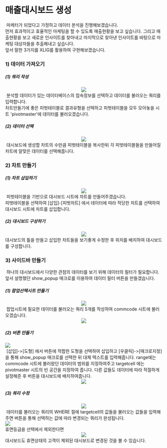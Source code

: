 
# 매출대시보드 생성


&nbsp;마케터가 되었다고 가정하고 데이터 분석을 진행해보겠습니다.<br>
먼저 효과적이고 효율적인 마케팅을 할 수 있도록 매출현황을 보고 싶습니다. 그리고 매출현황을 보고 새로운 인사이트를 찾아내고 마지막으로 찾아낸 인사이트를 바탕으로 마케팅 대상자들을 추출해내고 싶습니다.<br>
앞서 말한 3가지를 XLIG를 활용하여 구현해보겠습니다.

<h3>1) 데이터 가져오기</h3>
<h5>(1) 쿼리 작성</h5>
<div align=center>
<img src="https://user-images.githubusercontent.com/57983744/203693627-72f47aa8-9e26-42ae-b4ba-9d1198262a02.png"></div>
&nbsp;분석할 데이터가 있는 데이터베이스의 접속정보를 선택하고 데이터를 불러오는 쿼리를 입력합니다.<br>
차트만들기에 좋은 피벗테이블로 결과유형을 선택하고 피벗테이블을 모두 모아놓을 시트 'pivotmaster'에 데이터를 불러오겠습니다.
<h5>(2) 데이터 선택</h5>
<div align=center>
<img src="https://user-images.githubusercontent.com/57983744/203698135-e52ab48c-5d34-4b7c-a531-98f36c6f0026.png"></div>
&nbsp;대시보드에 생성할 차트의 수만큼 피벗테이블을 복사한뒤 각 피벗테이블들을 만들어질 차트에 알맞은 데이터를 선택해줍니다.
<h3>2) 차트 만들기</h3>
<h5>(1) 차트 삽입하기</h5>
<div align=center>
<img src="https://user-images.githubusercontent.com/57983744/203698912-9cc4f45c-3055-45ae-84c6-4bb646deb182.png"></div>
&nbsp;피벗테이블을 기반으로 대시보드 시트에 차트를 만들어주겠습니다.<br>
피벗테이블을 선택하여 [삽입]-[피벗차트] 에서 데이터에 따라 적당한 차트를 선택하여 대시보드 시트에 차트를 삽입합니다.
<h5>(2) 대시보드 구성하기</h5>
<div align=center>
<img src="https://user-images.githubusercontent.com/57983744/203699298-9dc13051-b678-4a60-aca0-d2d7a5f0b11d.png"></div>
대시보드의 틀을 만들고 삽입한 차트들을 보기좋게 수정한 후 위치를 배치하여 대시보드를 구성합니다.
<h3>3) 사이드바 만들기</h3>
&nbsp;하나의 대시보드에서 다양한 관점의 데이터를 보기 위해 데이터의 필터가 필요합니다.<br>앞서 설명했던 show_popup 매크로를 이용하여 데이터 필터 버튼을 만들겠습니다.
<h5>(1) 팝업선택시트 만들기</h5>
<div align=center>
<img src="https://user-images.githubusercontent.com/57983744/203703963-58d46055-8905-4d26-a43f-53b617dfdb88.png"></div>
&nbsp;팝업시트에 필요한 데이터를 불러오는 쿼리 5개를 작성하여 commcode 시트에 불러오겠습니다.<br>
<div align=center>
<img src="https://user-images.githubusercontent.com/57983744/203704399-854ff033-6d53-421f-8361-b698b0e4a3a0.png"></div>
<h5>(2) 버튼 만들기</h5>
<img src="https://user-images.githubusercontent.com/57983744/203706855-610d244a-0a84-4d7d-9a24-ace64c0089ee.png"><br>
&nbsp;[삽입]->[도형] 에서 버튼에 적합한 도형을 선택하여 삽입하고 [우클릭]->[매크로지정] 을 통해 show_popup 매크로를 선택한 뒤 대체 텍스트를 입력해줍니다.
range에는 commcode 시트에 불러왔던 데이터의 범위를 지정하여주고 targetcell 에는 pivotmaster 시트의 빈 공간을 지정하여 줍니다. 다른 값들도 데이터에 따라 적절하게 설정해준 후 버튼을 대시보드에 배치하여줍니다.
<div align=center>
<img src="https://user-images.githubusercontent.com/57983744/203715246-0e811af9-9f65-42f6-aa5b-d621d71100f2.png"></div>
<h5>(3) 쿼리 수정</h5>
<div align=center>
<img src="https://user-images.githubusercontent.com/57983744/203715797-f5ae1017-8943-4ba9-bbbd-44a931e9aec5.png"></div>
&nbsp;데이터를 불러오는 쿼리의 WHERE 절에 targetcell의 값들을 불러오는 값들을 입력해주면 버튼을 통해 선택하는 값에 따라 변경되는 쿼리가 완성됩니다.<br>
<img src="https://user-images.githubusercontent.com/57983744/203720623-8734d125-ff07-4541-b5f9-3ecea08d6f1a.png"><br>
휴면등급을 선택에서 제외한다면
<div align=center>
<img src="https://user-images.githubusercontent.com/57983744/203720848-bc503f5b-fb42-4844-80fc-b3db5325957e.png"></div>
대시보드도 휴면상태의 고객이 제외된 대시보드로 변경된 것을 볼 수 있습니다.